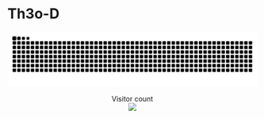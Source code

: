 # Th3o-D

<a href=#><img src="contributions.svg"></a>

<p align="center">
  Visitor count<br>
  <img src="https://profile-counter.glitch.me/Th3o-D/count.svg" />
</p>
